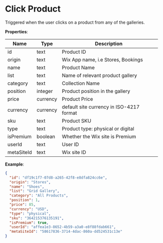 # Click Product

Triggered when the user clicks on a product from any of the galleries.

**Properties**:

|Name|Type|Description|  
|---|---|---|  
|id|text|Product ID|
|origin|text|Wix App name, i.e Stores, Bookings |
|name|text|Product Name|
|list|text|Name of relevant product gallery|
|category|text|Collection Name|
|position|integer|Product position in the gallery|
|price|currency|Product Price|
|currency|currency|default site currency in ISO-4217 format|
|sku|text|Product SKU|
|type|text|Product type: physical or digital|
|isPremium|boolean|Whether the Wix site is Premium|  
|userId|text|User ID|  
|metaSiteId|text|Wix site ID|

**Example**:
```JSON
{
  "id": "df19c1f7-07d8-a265-42f8-e8dfa824cc6e",
  "origin": "Stores",
  "name": "Shoes",
  "list": "Grid Gallery",
  "category": "All Products",
  "position": 1,
  "price": 85,
  "currency": "USD",
  "type": "physical",
  "sku": "364215376135191",
  "isPremium": true,
  "userId": "affea1e3-8652-4b59-a3a0-e8f88fdab661",
  "metaSiteId": "58617836-3714-4dac-860a-dd524531c13e"
}
```

